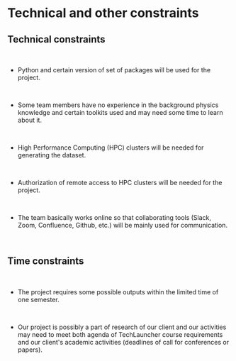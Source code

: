 # Technical and other constraints

## Technical constraints

</br>

- Python and certain version of set of packages will be used for the project.

</br>

- Some team members have no experience in the background physics knowledge and certain toolkits used and may need some time to learn about it.  

</br>

- High Performance Computing (HPC) clusters will be needed for generating the dataset.

</br>

- Authorization of remote access to HPC clusters will be needed for the project.

</br>

- The team basically works online so that collaborating tools (Slack, Zoom, Confluence, Github, etc.) will be mainly used for communication.

</br>

## Time constraints

</br>

- The project requires some possible outputs within the limited time of one semester.

</br>

- Our project is possibly a part of research of our client and our activities may need to meet both agenda of TechLauncher course requirements and our client's academic activities (deadlines of call for conferences or papers).
